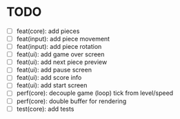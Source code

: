 # TODO

- [ ] feat(core): add pieces
- [ ] feat(input): add piece movement
- [ ] feat(input): add piece rotation
- [ ] feat(ui): add game over screen
- [ ] feat(ui): add next piece preview
- [ ] feat(ui): add pause screen
- [ ] feat(ui): add score info
- [ ] feat(ui): add start screen
- [ ] perf(core): decouple game (loop) tick from level/speed
- [ ] perf(core): double buffer for rendering
- [ ] test(core): add tests
